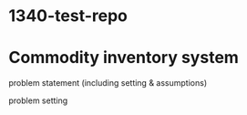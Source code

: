 # 1340-test-repo
# Commodity inventory system

problem statement (including setting & assumptions)


problem setting

